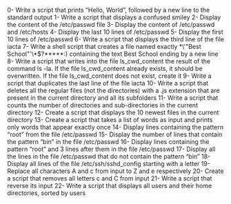 0- Write a script that prints “Hello, World”, followed by a new line to the standard output
1- Write a script that displays a confused smiley
2- Display the content of the /etc/passwd file
3- Display the content of /etc/passwd and /etc/hosts
4- Display the last 10 lines of /etc/passwd
5- Display the first 10 lines of /etc/passwd
6- Write a script that displays the third line of the file iacta
7- Write a shell script that creates a file named exactly \*\\'"Best School"\'\\*$\?\*\*\*\*\*:) containing the text Best School ending by a new line
8- Write a script that writes into the file ls_cwd_content the result of the command ls -la. If the file ls_cwd_content already exists, it should be overwritten. If the file ls_cwd_content does not exist, create it
9- Write a script that duplicates the last line of the file iacta
10- Write a script that deletes all the regular files (not the directories) with a .js extension that are present in the current directory and all its subfolders
11- Write a script that counts the number of directories and sub-directories in the current directory
12- Create a script that displays the 10 newest files in the current directory
13- Create a script that takes a list of words as input and prints only words that appear exactly once
14- Display lines containing the pattern “root” from the file /etc/passwd
15- Display the number of lines that contain the pattern “bin” in the file /etc/passwd
16- Display lines containing the pattern “root” and 3 lines after them in the file /etc/passwd
17- Display all the lines in the file /etc/passwd that do not contain the pattern “bin”
18- Display all lines of the file /etc/ssh/sshd_config starting with a letter
19- Replace all characters A and c from input to Z and e respectively
20- Create a script that removes all letters c and C from input
21- Write a script that reverse its input
22- Write a script that displays all users and their home directories, sorted by users
